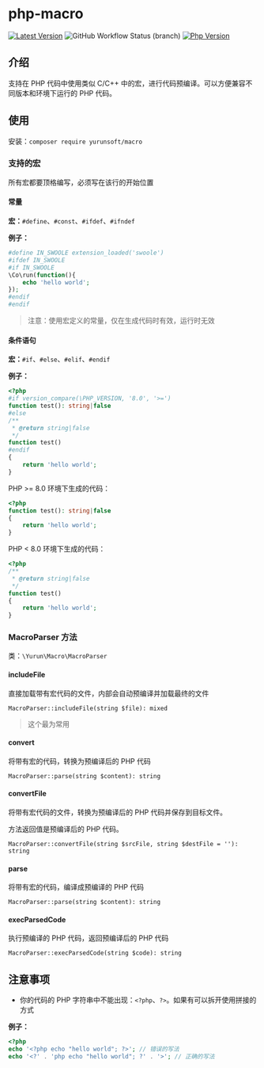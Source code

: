 # php-macro

[![Latest Version](https://img.shields.io/packagist/v/yurunsoft/macro.svg)](https://packagist.org/packages/yurunsoft/macro)
![GitHub Workflow Status (branch)](https://img.shields.io/github/workflow/status/yurunsoft/php-macro/ci/dev)
[![Php Version](https://img.shields.io/badge/php-%3E=7.1-brightgreen.svg)](https://secure.php.net/)

## 介绍

支持在 PHP 代码中使用类似 C/C++ 中的宏，进行代码预编译。可以方便兼容不同版本和环境下运行的 PHP 代码。

## 使用

安装：`composer require yurunsoft/macro`

### 支持的宏

所有宏都要顶格编写，必须写在该行的开始位置

#### 常量

**宏：**`#define`、`#const`、`#ifdef`、`#ifndef`

**例子：**

```php
#define IN_SWOOLE extension_loaded('swoole')
#ifdef IN_SWOOLE
#if IN_SWOOLE
\Co\run(function(){
    echo 'hello world';
});
#endif
#endif
```

> 注意：使用宏定义的常量，仅在生成代码时有效，运行时无效

#### 条件语句

**宏：**`#if`、`#else`、`#elif`、`#endif`

**例子：**

```php
<?php
#if version_compare(\PHP_VERSION, '8.0', '>=')
function test(): string|false
#else
/**
 * @return string|false
 */
function test()
#endif
{
    return 'hello world';
}
```

PHP >= 8.0 环境下生成的代码：

```php
<?php
function test(): string|false
{
    return 'hello world';
}
```

PHP < 8.0 环境下生成的代码：

```php
<?php
/**
 * @return string|false
 */
function test()
{
    return 'hello world';
}
```

### MacroParser 方法

类：`\Yurun\Macro\MacroParser`

#### includeFile

直接加载带有宏代码的文件，内部会自动预编译并加载最终的文件

`MacroParser::includeFile(string $file): mixed`

> 这个最为常用

#### convert

将带有宏的代码，转换为预编译后的 PHP 代码

`MacroParser::parse(string $content): string`

#### convertFile

将带有宏代码的文件，转换为预编译后的 PHP 代码并保存到目标文件。

方法返回值是预编译后的 PHP 代码。

`MacroParser::convertFile(string $srcFile, string $destFile = ''): string`

#### parse

将带有宏的代码，编译成预编译的 PHP 代码

`MacroParser::parse(string $content): string`

#### execParsedCode

执行预编译的 PHP 代码，返回预编译后的 PHP 代码

`MacroParser::execParsedCode(string $code): string`

## 注意事项

* 你的代码的 PHP 字符串中不能出现：`<?php`、`?>`。如果有可以拆开使用拼接的方式

**例子：**

```php
<?php
echo '<?php echo "hello world"; ?>'; // 错误的写法
echo '<?' . 'php echo "hello world"; ?' . '>'; // 正确的写法
```
